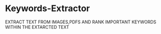 # Keywords-Extractor
EXTRACT TEXT FROM IMAGES,PDFS AND RANK IMPORTANT KEYWORDS WITHIN THE EXTARCTED TEXT
